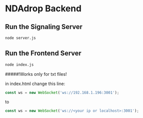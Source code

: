 # NDAdrop Backend

## Run the Signaling Server

```bash
node server.js
```

## Run the Frontend Server

```bash
node index.js
```

#####!Works only for txt files!

in index.html change this line:     
 ```js
 const ws = new WebSocket('ws://192.168.1.196:3001');
 ```
 to
  ```js
 const ws = new WebSocket('ws://<your ip or localhost>:3001');
 ```

